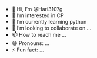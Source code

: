- 👋 Hi, I’m @Hari3107g
- 👀 I’m interested in CP
- 🌱 I’m currently learning python
- 💞️ I’m looking to collaborate on ...
- 📫 How to reach me ...
- 😄 Pronouns: ...
- ⚡ Fun fact: ...

<!---
Hari3107g/Hari3107g is a ✨ special ✨ repository because its `README.md` (this file) appears on your GitHub profile.
You can click the Preview link to take a look at your changes.
--->
